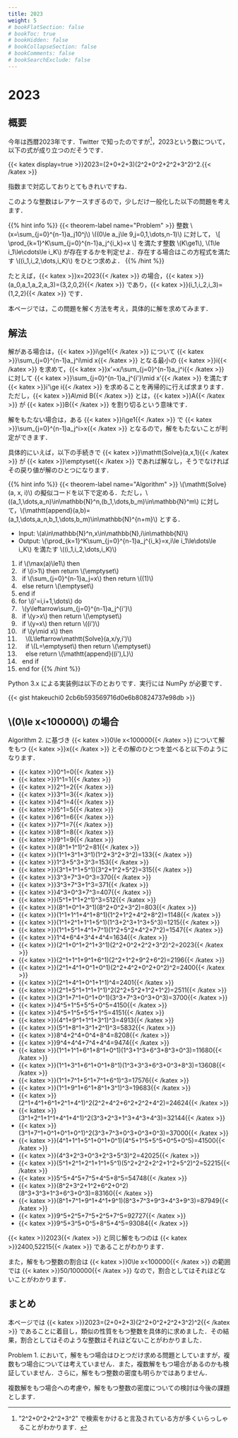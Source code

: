 ```yaml
---
title: 2023
weight: 5
# bookFlatSection: false
# bookToc: true
# bookHidden: false
# bookCollapseSection: false
# bookComments: false
# bookSearchExclude: false
---
```


# 2023

## 概要

今年は西暦2023年です．Twitter で知ったのですが[^1]，2023という数について，以下の式が成り立つのだそうです．
[^1]: "2^2+0^2+2^2+3^2" で検索をかけると言及されている方が多くいらっしゃることがわかります．

{{< katex display=true >}}2023=(2+0+2+3)(2^2+0^2+2^2+3^2)^2.{{< /katex >}}

指数まで対応しておりとてもきれいですね．

このような整数はレアケースすぎるので，少しだけ一般化した以下の問題を考えます．

{{% hint info %}}
{{< theorem-label name="Problem" >}} 整数 \\(x=\sum_{j=0}^{n-1}a_j10^j\\) \\((0\le a_j\le 9,j=0,1,\dots,n-1)\\) に対して，
\\[ \prod_{k=1}^K\sum_{j=0}^{n-1}a_j^{i_k}=x \\]
を満たす整数 \\(K\ge1\\), \\(1\le i_1\le\cdots\le i_K\\) が存在するかを判定せよ．存在する場合はこの方程式を満たす \\((i_1,i_2,\dots,i_K)\\) をひとつ求めよ．
{{% /hint %}}

たとえば，{{< katex >}}x=2023{{< /katex >}} の場合，{{< katex >}}(a_0,a_1,a_2,a_3)=(3,2,0,2){{< /katex >}} であり，{{< katex >}}(i_1,i_2,i_3)=(1,2,2){{< /katex >}} です．

本ページでは，この問題を解く方法を考え，具体的に解を求めてみます．

## 解法

解がある場合は，{{< katex >}}i\ge1{{< /katex >}} について {{< katex >}}\sum_{j=0}^{n-1}a_j^i\mid x{{< /katex >}} となる最小の {{< katex >}}i{{< /katex >}} を求めて，{{< katex >}}x'=x/\sum_{j=0}^{n-1}a_j^i{{< /katex  >}} に対して {{< katex >}}\sum_{j=0}^{n-1}a_j^{i'}\mid x'{{< /katex >}} を満たす {{< katex >}}i'\ge i{{< /katex >}} を求めることを再帰的に行えば求まります．ただし，{{< katex >}}A\mid B{{< /katex >}} とは，{{< katex >}}A{{< /katex >}} が {{< katex >}}B{{< /katex >}} を割り切るという意味です．

解をもたない場合は，ある {{< katex >}}i\ge1{{< /katex >}} で {{< katex >}}\sum_{j=0}^{n-1}a_j^i>x{{< /katex >}} となるので，解をもたないことが判定ができます．

具体的にいえば，以下の手続きで {{< katex >}}\mathtt{Solve}(a,x,1){{< /katex >}} が {{< katex >}}\emptyset{{< /katex >}} であれば解なし，そうでなければその戻り値が解のひとつになります．

{{% hint info %}} {{< theorem-label name="Algorithm" >}} \\(\mathtt{Solve}(a, x, i)\\) の擬似コードを以下で定める．ただし，\\((a_1,\dots,a_n)\in\mathbb{N}^n,(b_1,\dots,b_m)\in\mathbb{N}^m\\) に対して，\\(\mathtt{append}(a,b)=(a_1,\dots,a_n,b_1,\dots,b_m)\in\mathbb{N}^{n+m}\\) とする．
* Input: \\(a\in\mathbb{N}^n,x\in\mathbb{N},i\in\mathbb{N}\\)
* Output: \\(\prod_{k=1}^K\sum_{j=0}^{n-1}a_j^{i_k}=x,i\le i_1\le\dots\le i_K\\) を満たす \\((i_1,i_2,\dots,i_K)\\)
1. if \\(\max(a)\le1\\) then
1. &nbsp;&nbsp;if \\(i>1\\) then return \\(\emptyset\\)
1. &nbsp;&nbsp;if \\(\sum_{j=0}^{n-1}a_j=x\\) then return \\((1)\\)
1. &nbsp;&nbsp;else return \\(\emptyset\\)
1. end if
1. for \\(i'=i,i+1,\dots\\) do
1. &nbsp;&nbsp;\\(y\leftarrow\sum_{j=0}^{n-1}a_j^{i'}\\)
1. &nbsp;&nbsp;if \\(y>x\\) then return \\(\emptyset\\)
1. &nbsp;&nbsp;if \\(y=x\\) then return \\((i')\\)
1. &nbsp;&nbsp;if \\(y\mid x\\) then
1. &nbsp;&nbsp;&nbsp;&nbsp;\\(L\leftarrow\mathtt{Solve}(a,x/y,i')\\)
1. &nbsp;&nbsp;&nbsp;&nbsp;if \\(L=\emptyset\\) then return \\(\emptyset\\)
1. &nbsp;&nbsp;&nbsp;&nbsp;else return \\(\mathtt{append}((i'),L)\\)
1. &nbsp;&nbsp;end if
1. end for
{{% /hint %}}

Python 3.x による実装例は以下のとおりです．実行には NumPy が必要です．

{{< gist htakeuchi0 2cb6b593569716d0e6b80824737e98db >}}

## \\(0\le x<100000\\) の場合

Algorithm 2. に基づき {{< katex >}}0\le x<100000{{< /katex >}} について解をもつ {{< katex >}}x{{< /katex >}} とその解のひとつを並べると以下のようになります．

* {{< katex >}}0^1=0{{< /katex >}}
* {{< katex >}}1^1=1{{< /katex >}}
* {{< katex >}}2^1=2{{< /katex >}}
* {{< katex >}}3^1=3{{< /katex >}}
* {{< katex >}}4^1=4{{< /katex >}}
* {{< katex >}}5^1=5{{< /katex >}}
* {{< katex >}}6^1=6{{< /katex >}}
* {{< katex >}}7^1=7{{< /katex >}}
* {{< katex >}}8^1=8{{< /katex >}}
* {{< katex >}}9^1=9{{< /katex >}}
* {{< katex >}}(8^1+1^1)^2=81{{< /katex >}}
* {{< katex >}}(1^1+3^1+3^1)(1^2+3^2+3^2)=133{{< /katex >}}
* {{< katex >}}1^3+5^3+3^3=153{{< /katex >}}
* {{< katex >}}(3^1+1^1+5^1)(3^2+1^2+5^2)=315{{< /katex >}}
* {{< katex >}}3^3+7^3+0^3=370{{< /katex >}}
* {{< katex >}}3^3+7^3+1^3=371{{< /katex >}}
* {{< katex >}}4^3+0^3+7^3=407{{< /katex >}}
* {{< katex >}}(5^1+1^1+2^1)^3=512{{< /katex >}}
* {{< katex >}}(8^1+0^1+3^1)(8^2+0^2+3^2)=803{{< /katex >}}
* {{< katex >}}(1^1+1^1+4^1+8^1)(1^2+1^2+4^2+8^2)=1148{{< /katex >}}
* {{< katex >}}(1^1+2^1+1^1+5^1)(1^3+2^3+1^3+5^3)=1215{{< /katex >}}
* {{< katex >}}(1^1+5^1+4^1+7^1)(1^2+5^2+4^2+7^2)=1547{{< /katex >}}
* {{< katex >}}1^4+6^4+3^4+4^4=1634{{< /katex >}}
* {{< katex >}}(2^1+0^1+2^1+3^1)(2^2+0^2+2^2+3^2)^2=2023{{< /katex >}}
* {{< katex >}}(2^1+1^1+9^1+6^1)(2^2+1^2+9^2+6^2)=2196{{< /katex >}}
* {{< katex >}}(2^1+4^1+0^1+0^1)(2^2+4^2+0^2+0^2)^2=2400{{< /katex >}}
* {{< katex >}}(2^1+4^1+0^1+1^1)^4=2401{{< /katex >}}
* {{< katex >}}(2^1+5^1+1^1+1^1)^2(2^2+5^2+1^2+1^2)=2511{{< /katex >}}
* {{< katex >}}(3^1+7^1+0^1+0^1)(3^3+7^3+0^3+0^3)=3700{{< /katex >}}
* {{< katex >}}4^5+1^5+5^5+0^5=4150{{< /katex >}}
* {{< katex >}}4^5+1^5+5^5+1^5=4151{{< /katex >}}
* {{< katex >}}(4^1+9^1+1^1+3^1)^3=4913{{< /katex >}}
* {{< katex >}}(5^1+8^1+3^1+2^1)^3=5832{{< /katex >}}
* {{< katex >}}8^4+2^4+0^4+8^4=8208{{< /katex >}}
* {{< katex >}}9^4+4^4+7^4+4^4=9474{{< /katex >}}
* {{< katex >}}(1^1+1^1+6^1+8^1+0^1)(1^3+1^3+6^3+8^3+0^3)=11680{{< /katex >}}
* {{< katex >}}(1^1+3^1+6^1+0^1+8^1)(1^3+3^3+6^3+0^3+8^3)=13608{{< /katex >}}
* {{< katex >}}(1^1+7^1+5^1+7^1+6^1)^3=17576{{< /katex >}}
* {{< katex >}}(1^1+9^1+6^1+8^1+3^1)^3=19683{{< /katex >}}
* {{< katex >}}(2^1+4^1+6^1+2^1+4^1)^2(2^2+4^2+6^2+2^2+4^2)=24624{{< /katex >}}
* {{< katex >}}(3^1+2^1+1^1+4^1+4^1)^2(3^3+2^3+1^3+4^3+4^3)=32144{{< /katex >}}
* {{< katex >}}(3^1+7^1+0^1+0^1+0^1)^2(3^3+7^3+0^3+0^3+0^3)=37000{{< /katex >}}
* {{< katex >}}(4^1+1^1+5^1+0^1+0^1)(4^5+1^5+5^5+0^5+0^5)=41500{{< /katex >}}
* {{< katex >}}(4^3+2^3+0^3+2^3+5^3)^2=42025{{< /katex >}}
* {{< katex >}}(5^1+2^1+2^1+1^1+5^1)(5^2+2^2+2^2+1^2+5^2)^2=52215{{< /katex >}}
* {{< katex >}}5^5+4^5+7^5+4^5+8^5=54748{{< /katex >}}
* {{< katex >}}(8^2+3^2+1^2+6^2+0^2)(8^3+3^3+1^3+6^3+0^3)=83160{{< /katex >}}
* {{< katex >}}(8^1+7^1+9^1+4^1+9^1)(8^3+7^3+9^3+4^3+9^3)=87949{{< /katex >}}
* {{< katex >}}9^5+2^5+7^5+2^5+7^5=92727{{< /katex >}}
* {{< katex >}}9^5+3^5+0^5+8^5+4^5=93084{{< /katex >}}

{{< katex >}}2023{{< /katex >}} と同じ解をもつのは {{< katex >}}2400,52215{{< /katex >}} であることがわかります．

また，解をもつ整数の割合は {{< katex >}}0\le x<100000{{< /katex >}} の範囲では {{< katex >}}50/100000{{< /katex >}} なので，割合としてはそれほどないことがわかります．

## まとめ

本ページでは {{< katex >}}2023=(2+0+2+3)(2^2+0^2+2^2+3^2)^2{{< /katex >}} であることに着目し，類似の性質をもつ整数を具体的に求めました．その結果，割合としてはそのような整数はそれほどないことがわかりました．

Problem 1. において，解をもつ場合はひとつだけ求める問題としていますが，複数もつ場合については考えていません．また，複数解をもつ場合があるのかも検証していません．さらに，解をもつ整数の密度も明らかではありません．

複数解をもつ場合への考慮や，解をもつ整数の密度についての検討は今後の課題とします．

